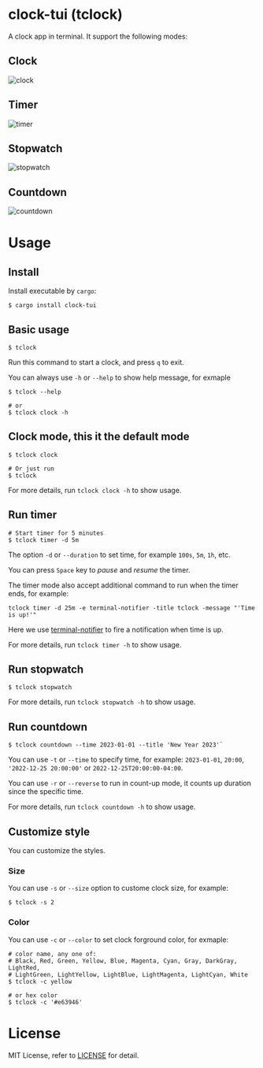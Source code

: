 # clock-tui (tclock)

A clock app in terminal. It support the following modes:

## Clock

![clock](./assets/demo-clock-mode.gif)

## Timer

![timer](./assets/demo-timer-mode.gif)

## Stopwatch

![stopwatch](./assets/demo-stopwatch-mode.gif)

## Countdown

![countdown](./assets/demo-countdown-mode.gif)

# Usage

## Install

Install executable by `cargo`:

```shell
$ cargo install clock-tui
```

## Basic usage

```shell
$ tclock
```
Run this command to start a clock, and press `q` to exit.

You can always use `-h` or `--help` to show help message, for exmaple

```shell
$ tclock --help

# or
$ tclock clock -h
```

## Clock mode, this it the default mode

```shell
$ tclock clock

# Or just run
$ tclock
```

For more details, run `tclock clock -h` to show usage.

## Run timer

```shell
# Start timer for 5 minutes
$ tclock timer -d 5m
```

The option `-d` or `--duration` to set time, for example `100s`, `5m`, `1h`, etc.

You can press `Space` key to _pause_ and _resume_ the timer.

The timer mode also accept additional command to run when the timer ends, for example:

```
tclock timer -d 25m -e terminal-notifier -title tclock -message "'Time is up!'"
```

Here we use [terminal-notifier](https://github.com/julienXX/terminal-notifier) to fire a notification when time is up.

For more details, run `tclock timer -h` to show usage.

## Run stopwatch

```shell
$ tclock stopwatch
```

For more details, run `tclock stopwatch -h` to show usage.

## Run countdown

```shell
$ tclock countdown --time 2023-01-01 --title 'New Year 2023'`
```

You can use `-t` or `--time` to specify time, for example: `2023-01-01`, `20:00`, `'2022-12-25 20:00:00'` or `2022-12-25T20:00:00-04:00`.

You can use `-r` or `--reverse` to run in count-up mode, it counts up duration since the specific time.

For more details, run `tclock countdown -h` to show usage.

## Customize style

You can customize the styles.

### Size

You can use `-s` or `--size` option to custome clock size, for example:

```shell
$ tclock -s 2
```

### Color

You can use `-c` or `--color` to set clock forground color, for exmaple:

```shell
# color name, any one of: 
# Black, Red, Green, Yellow, Blue, Magenta, Cyan, Gray, DarkGray, LightRed,
# LightGreen, LightYellow, LightBlue, LightMagenta, LightCyan, White
$ tclock -c yellow

# or hex color
$ tclock -c '#e63946'
```

# License

MIT License, refer to [LICENSE](./LICENSE) for detail.
